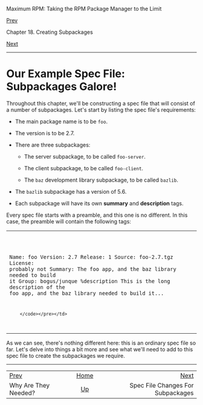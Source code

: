 <div class="NAVHEADER">

Maximum RPM: Taking the RPM Package Manager to the Limit

</div>

[Prev](s1-rpm-subpack-why.html)

Chapter 18. Creating Subpackages

[Next](s1-rpm-subpack-spec-file-changes.html)

-----

<div class="sect1">

# <span id="s1-rpm-subpack-example-intro">Our Example Spec File: Subpackages Galore\!</span>

Throughout this chapter, we'll be constructing a spec file that will
consist of a number of subpackages. Let's start by listing the spec
file's requirements:

  - The main package name is to be `foo`.

  - The version is to be 2.7.

  - There are three subpackages:
    
      - The server subpackage, to be called `foo-server`.
    
      - The client subpackage, to be called `foo-client`.
    
      - The `baz` development library subpackage, to be called `bazlib`.

  - The `bazlib` subpackage has a version of 5.6.

  - Each subpackage will have its own **summary** and **description**
    tags.

Every spec file starts with a preamble, and this one is no different. In
this case, the preamble will contain the following tags:

<table>
<colgroup>
<col style="width: 100%" />
</colgroup>
<tbody>
<tr class="odd">
<td><pre class="screen"><code>Name: foo
Version: 2.7
Release: 1
Source: foo-2.7.tgz
License: probably not
Summary: The foo app, and the baz library needed to build it
Group: bogus/junque
%description
This is the long description of the foo app, and the baz library needed to
build it...

        </code></pre></td>
</tr>
</tbody>
</table>

As we can see, there's nothing different here: this is an ordinary spec
file so far. Let's delve into things a bit more and see what we'll need
to add to this spec file to create the subpackages we require.

</div>

<div class="NAVFOOTER">

-----

|                                 |                           |                                               |
| :------------------------------ | :-----------------------: | --------------------------------------------: |
| [Prev](s1-rpm-subpack-why.html) |    [Home](index.html)     | [Next](s1-rpm-subpack-spec-file-changes.html) |
| Why Are They Needed?            | [Up](ch-rpm-subpack.html) |             Spec File Changes For Subpackages |

</div>
